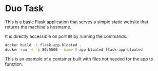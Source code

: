 # Duo Task

This is a basic Flask application that serves a simple static website that returns the machine's hostname.

It is directly accessible on port `80` by running the commands:

```bash
docker build -t flask-app-bloated .
docker run -d -p 80:5500 --name f-app-bloated flask-app-bloated
```

This is an example of a container built with files not needed for the app to function.
